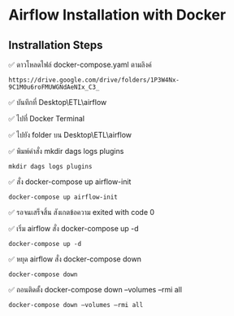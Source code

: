 # Airflow Installation with Docker

## Instrallation Steps

✅ ดาวโหลดไฟล์ docker-compose.yaml ตามลิงค์
```
https://drive.google.com/drive/folders/1P3W4Nx-9C1M0u6roFMUWGNdAeNIx_C3_
```
✅ บันทึกที่ Desktop\ETL\airflow

✅ ไปที่ Docker Terminal

✅ ไปยัง folder บน Desktop\ETL\airflow

✅ พิมพ์คำสั่ง mkdir dags logs plugins
```
mkdir dags logs plugins
```
✅ สั่ง docker-compose up airflow-init
```
docker-compose up airflow-init
```
✅ รอจนเสร็จสิ้น สังเกตข้อความ exited with code 0

✅ เริ่ม airflow สั่ง docker-compose up -d
```
docker-compose up -d
```
✅ หยุด airflow สั่ง docker-compose down
```
docker-compose down
```
✅ ถอนติดตั้ง docker-compose down –volumes –rmi all
```
docker-compose down –volumes –rmi all
```
